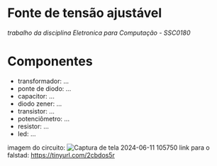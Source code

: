 # Fonte de tensão ajustável
*trabalho da disciplina Eletronica para Computação - SSC0180*
# Componentes
- transformador: ...
- ponte de diodo: ...
- capacitor: ...
- diodo zener: ...
- transistor: ...
- potenciômetro: ...
- resistor: ...
- led: ...

imagem do circuito:
![Captura de tela 2024-06-11 105750](https://github.com/danieljmanzano/fonte-de-tensao-ajustavel/assets/162331747/e3c710aa-9977-4a19-93ae-4c3c98ba290d)
link para o falstad: https://tinyurl.com/2cbdos5r




